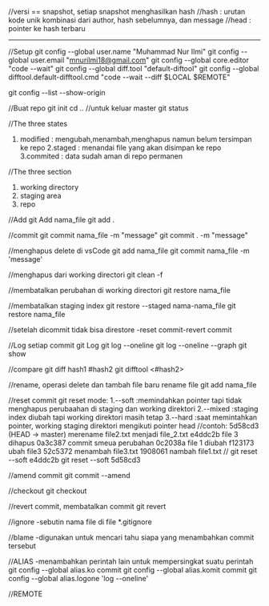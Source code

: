 //versi == snapshot, setiap snapshot menghasilkan hash
//hash  : urutan kode unik kombinasi dari author, hash sebelumnya, dan message
//head  : pointer ke hash terbaru
************************************************************************************

//Setup
git config --global user.name "Muhammad Nur Ilmi"
git config --global user.email "mnurilmi18@gmail.com"
git config --global core.editor "code --wait"
git config --global diff.tool "default-diftool"
git config --global difftool.default-difftool.cmd "code --wait --diff \$LOCAL \$REMOTE"

git config --list --show-origin

//Buat repo
git init
cd .. //untuk keluar master
git status

//The three states
1. modified : mengubah,menambah,menghapus namun belum tersimpan ke repo
2.staged    : menandai file yang akan disimpan ke repo
3.commited  : data sudah aman di repo permanen

//The three section
1. working directory
2. staging area
3. repo

//Add
git Add nama_file
git add .

//commit
git commit nama_file -m "message"
git commit . -m "message"

//menghapus
delete di vsCode
git add nama_file
git commit nama_file -m 'message'

//menghapus dari working directori
git clean -f

//membatalkan perubahan di working directori
git restore nama_file

//membatalkan staging index
git restore --staged nama-nama_file
git restore nama_file

//setelah dicommit tidak bisa direstore
-reset commit-revert commit

//Log setiap commit
git Log
git log --oneline
git log --oneline --graph
git show <hash> 

//compare
git diff hash1 #hash2
git difftool <hash1> <#hash2>

//rename, operasi delete dan tambah file baru
rename file
git add nama_file


//reset commit
git reset <mode>
mode:
1.--soft    :memindahkan pointer tapi tidak menghapus perubaahan di staging dan working direktori
2.--mixed   :staging index diubah tapi working direktori masih tetap
3.--hard    :saat memintahkan pointer, working staging direktori mengikuti pointer head
//contoh:
5d58cd3 (HEAD -> master) merename file2.txt menjadi file_2.txt
e4ddc2b file 3 dihapus
0a3c387 commit smeua perubahan
0c2038a file 1 diubah
f123173 ubah file3
52c5372 menambah file3.txt
1908061 nambah file1.txt
//
git reset --soft e4ddc2b
git reset --soft 5d58cd3


//amend commit
git commit --amend

//checkout
git checkout <hash>

//revert commit, membatalkan commit
git revert <hash>

//ignore
-sebutin nama file di file *.gitignore

//blame
-digunakan untuk mencari tahu siapa yang menambahkan commit tersebut

//ALIAS
-menambahkan perintah lain untuk mempersingkat suatu perintah
git config --global alias.ko commit
git config --global alias.komit commit
git config --global alias.logone 'log --oneline'

//REMOTE

